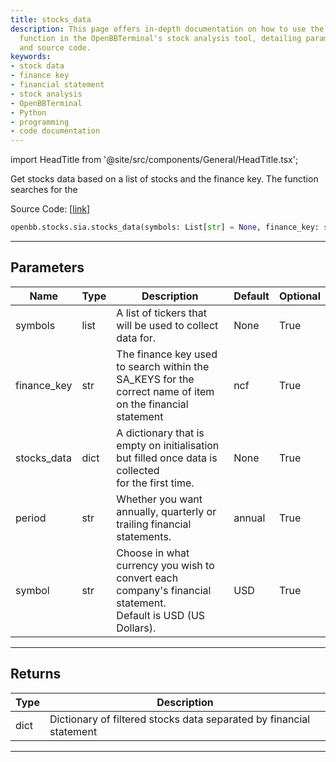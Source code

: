 ```yaml
---
title: stocks_data
description: This page offers in-depth documentation on how to use the 'stocks_data'
  function in the OpenBBTerminal's stock analysis tool, detailing parameters, returns
  and source code.
keywords:
- stock data
- finance key
- financial statement
- stock analysis
- OpenBBTerminal
- Python
- programming
- code documentation
---
```


import HeadTitle from '@site/src/components/General/HeadTitle.tsx';

<HeadTitle title="stocks.sia.stocks_data - Reference | OpenBB SDK Docs" />

Get stocks data based on a list of stocks and the finance key. The function searches for the

Source Code: [[link](https://github.com/OpenBB-finance/OpenBBTerminal/tree/main/openbb_terminal/stocks/sector_industry_analysis/stockanalysis_model.py#L84)]

```python
openbb.stocks.sia.stocks_data(symbols: List[str] = None, finance_key: str = "ncf", stocks_data: dict = None, period: str = "annual", symbol: str = "USD")
```

---

## Parameters

| Name | Type | Description | Default | Optional |
| ---- | ---- | ----------- | ------- | -------- |
| symbols | list | A list of tickers that will be used to collect data for. | None | True |
| finance_key | str | The finance key used to search within the SA_KEYS for the correct name of item<br/>on the financial statement | ncf | True |
| stocks_data | dict | A dictionary that is empty on initialisation but filled once data is collected<br/>for the first time. | None | True |
| period | str | Whether you want annually, quarterly or trailing financial statements. | annual | True |
| symbol | str | Choose in what currency you wish to convert each company's financial statement.<br/>Default is USD (US Dollars). | USD | True |


---

## Returns

| Type | Description |
| ---- | ----------- |
| dict | Dictionary of filtered stocks data separated by financial statement |
---

